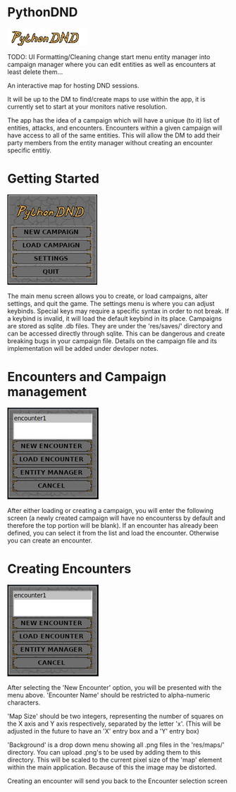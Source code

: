 # PythonDND

![alt text](https://github.com/gwhitson/PythonDND/blob/main/res/icons/logo.png?raw=true)

TODO:
UI Formatting/Cleaning
change start menu entity manager into campaign manager where you can edit entities as well as encounters
  at least delete them...

An interactive map for hosting DND sessions.

It will be up to the DM to find/create maps to use within the app, it is currently set to start at your monitors native resolution.

The app has the idea of a campaign which will have a unique (to it) list of entities, attacks, and encounters. Encounters within a given
campaign will have access to all of the same entities. This will allow the DM to add their party members from the entity manager without creating an
encounter specific entitiy.

# Getting Started
![alt text](https://github.com/gwhitson/PythonDND/blob/main/res/readme/splash.png?raw=true)

The main menu screen allows you to create, or load campaigns, alter settings, and quit the game. The settings menu is where you can adjust keybinds. Special keys
may require a specific syntax in order to not break. If a keybind is invalid, it will load the default keybind in its place. Campaigns are stored as sqlite .db files.
They are under the 'res/saves/' directory and can be accessed directly through sqlite. This can be dangerous and create breaking bugs in your campaign file.
Details on the campaign file and its implementation will be added under devloper notes.

# Encounters and Campaign management
![alt text](https://github.com/gwhitson/PythonDND/blob/main/res/readme/encounter_select.png?raw=true)

After either loading or creating a campaign, you will enter the following screen (a newly created campaign will have no encounterss by default and therefore the top portion will be blank).
If an encounter has already been defined, you can select it from the list and load the encounter. Otherwise you can create an encounter.

# Creating Encounters
![alt text](https://github.com/gwhitson/PythonDND/blob/main/res/readme/encounter_select.png?raw=true)

After selecting the 'New Encounter' option, you will be presented with the menu above. 
'Encounter Name' should be restricted to alpha-numeric characters.

'Map Size' should be two integers, representing the number of squares on the X axis and Y axis respectively, separated by the letter 'x'. (This will be adjusted in the future to have an 'X' entry box and a 'Y' entry box)

'Background' is a drop down menu showing all .png files in the 'res/maps/' directory. You can upload .png's to be used by adding them to this directory. This will be scaled to the current pixel size of the 'map' 
element within the main application. Because of this the image may be distorted.

Creating an encounter will send you back to the Encounter selection screen
